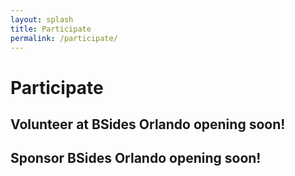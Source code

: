 ```yaml
---
layout: splash
title: Participate
permalink: /participate/
---
```


# Participate

## Volunteer at BSides Orlando opening soon!

## Sponsor BSides Orlando opening soon!
